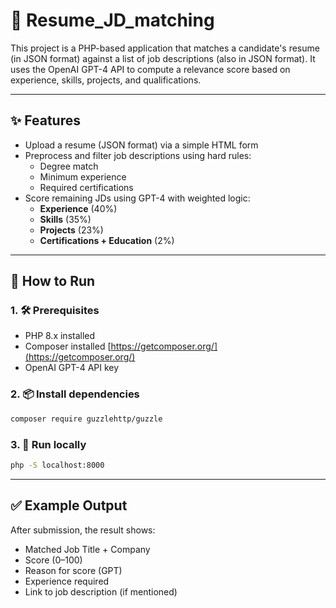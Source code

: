 # 📄 Resume_JD_matching

This project is a PHP-based application that matches a candidate's resume (in JSON format) against a list of job descriptions (also in JSON format). It uses the OpenAI GPT-4 API to compute a relevance score based on experience, skills, projects, and qualifications.

---

## ✨ Features

- Upload a resume (JSON format) via a simple HTML form
- Preprocess and filter job descriptions using hard rules:
  - Degree match
  - Minimum experience
  - Required certifications
- Score remaining JDs using GPT-4 with weighted logic:
  - **Experience** (40%)
  - **Skills** (35%)
  - **Projects** (23%)
  - **Certifications + Education** (2%)

---

## 🚀 How to Run

### 1. 🛠️ Prerequisites

- PHP 8.x installed
- Composer installed [https://getcomposer.org/](https://getcomposer.org/)
- OpenAI GPT-4 API key

### 2. 📦 Install dependencies

```bash
composer require guzzlehttp/guzzle
```

### 3. 🧪 Run locally

```bash
php -S localhost:8000
```

---

## ✅ Example Output
After submission, the result shows:

- Matched Job Title + Company
- Score (0–100)
- Reason for score (GPT)
- Experience required
- Link to job description (if mentioned)
